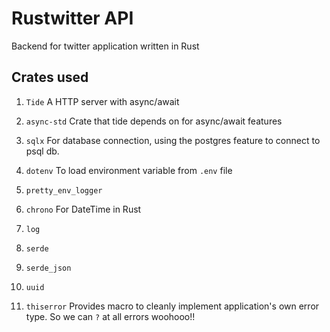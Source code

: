 # Rustwitter API

Backend for twitter application written in Rust
## Crates used
1. ```Tide```
A HTTP server with async/await
2. ```async-std``` 
Crate that tide depends on for async/await features
3. ```sqlx```
For database connection, using the postgres feature to connect to psql db.
4. ```dotenv```
To load environment variable from ```.env``` file
5. ```pretty_env_logger```

6. ```chrono```
For DateTime in Rust
7. ```log```

8. ```serde```

9. ```serde_json```

10. ```uuid```

11. ```thiserror```
Provides macro to cleanly implement application's own error type.
So we can ```?``` at all errors woohooo!!
